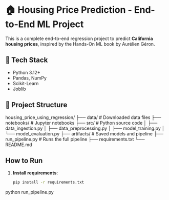 # 🏠 Housing Price Prediction - End-to-End ML Project

This is a complete end-to-end regression project to predict **California housing prices**, inspired by the Hands-On ML book by Aurélien Géron.

## 🔧 Tech Stack
- Python 3.12+
- Pandas, NumPy
- Scikit-Learn
- Joblib

## 📁 Project Structure
housing_price_using_regression/
├── data/ # Downloaded data files
├── notebooks/ # Jupyter notebooks
├── src/ # Python source code
│ ├── data_ingestion.py
│ ├── data_preprocessing.py
│ ├── model_training.py
│ └── model_evaluation.py
├── artifacts/ # Saved models and pipeline
├── run_pipeline.py # Runs the full pipeline
├── requirements.txt
└── README.md


## How to Run

1. **Install requirements**:
   ```bash
   pip install -r requirements.txt

python run_pipeline.py
